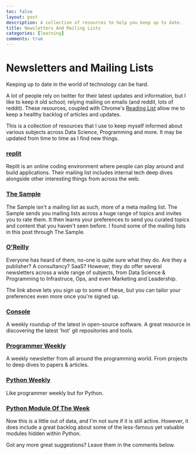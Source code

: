 ```yaml
---
toc: false
layout: post
description: A collection of resources to help you keep up to date.
title: Newsletters And Mailing Lists
categories: [learning]
comments: true
---
```


# Newsletters and Mailing Lists

Keeping up to date in the world of technology can be hard. 

A lot of people rely on twitter for their latest updates and 
information, but I like to keep it old school; relying mailing on emails (and 
reddit, lots of reddit). These resources, coupled with Chrome's 
[Reading List](https://support.google.com/chrome/answer/7343019?co=GENIE.Platform%3DiOS&hl=en) 
allow me to keep a healthy backlog of articles and updates.

This is a collection of resources that I use to keep myself informed about 
various subjects across Data Science, Programming and more. It may be updated 
from time to time as I find new things.

### [replit](https://repl.it/signup)

Replit is an online coding environment where people can play around and build 
applications. Their mailing list includes internal tech deep dives alongside 
other interesting things from across the web.

### [The Sample](https://sample.findka.com/)

The Sample isn't a mailing list as such, more of a meta mailing list.
The Sample sends you mailing lists across a huge range of topics and invites 
you to rate them. It then learns your preferences to send you curated topics 
and content that you haven't seen before. I found some of the mailing lists in 
this post through The Sample.

### [O'Reilly](https://www.oreilly.com/emails/newsletters/)

Everyone has heard of them, no-one is quite sure what they do. 
Are they a publisher? A consultancy? SaaS? However, they do offer several 
newsletters across a wide range of subjects, from Data Science & Programming 
to Infrastruce, Ops, and even Marketing and Leadership.

The link above lets you sign up to some of these, but you can tailor your 
preferences even more once you're signed up.

### [Console](https://console.substack.com/)

A weekly roundup of the latest in open-source software. A great resource in 
discovering the latest 'hot' git repositories and tools. 

### [Programmer Weekly](https://www.programmerweekly.com/)

A weekly newsletter from all around the programming world. From projects to 
deep dives to papers & articles.

### [Python Weekly](https://www.pythonweekly.com/)

Like programmer weekly but for Python.

### [Python Module Of The Week](https://doughellmann.com/projects/pymotw/)

Now this is a little out of data, and I'm not sure if it is still active. 
However, it does include a great backlog about some of the less-famous yet 
valuable modules hidden within Python.


Got any more great suggestions? Leave them in the comments below.
